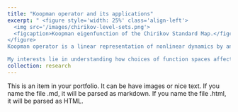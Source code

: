 ```yaml
---
title: "Koopman operator and its applications"
excerpt: " <figure style='width: 25%' class='align-left'>
  <img src='/images/chirikov-level-sets.png'>
  <figcaption>Koopman eigenfunction of the Chirikov Standard Map.</figcaption>
</figure>
Koopman operator is a linear representation of nonlinear dynamics by an infinite-dimensional composition operator. Due to linearity, Koopman operator approach to analysis of nonlinear dynamics allows one to use familiar notions from spectral theory: spectrum, eigenfunctions, eigenvalues, etc. (Un)fortunately, Koopman operators are typically infinite-dimensional, even when the underlying systems are finite-dimensional, as they act on function spaces over the state space of the original dynamics.

My interests lie in understanding how choices of function spaces affect the approximations to the Koopman operator, how accurately certain features can be approximated, and how different approximation approaches “zero-in” on different aspects of dynamics, e.g., regular behavior vs. irregular behavior."
collection: research
---
```


This is an item in your portfolio. It can be have images or nice text. If you name the file .md, it will be parsed as markdown. If you name the file .html, it will be parsed as HTML.
